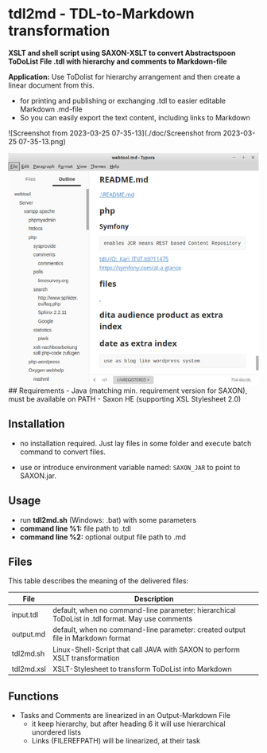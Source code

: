 # tdl2md - TDL-to-Markdown transformation
**XSLT and shell script using SAXON-XSLT to convert Abstractspoon ToDoList File .tdl with hierarchy and comments to Markdown-file**

**Application:** Use ToDolist for hierarchy arrangement and then create a linear document from this. 

- for printing and publishing or exchanging .tdl to easier editable Markdown .md-file
- So you can easily export the text content, including links to Markdown

![Screenshot from 2023-03-25 07-35-13](./doc/Screenshot from 2023-03-25 07-35-13.png)

<img src="./doc/Screenshot from 2023-03-25 07-35-13.png" alt="Typora-Markdown-View-with-Hierarchy"/>
## Requirements
- Java (matching min. requirement version for SAXON), must be available on PATH
- Saxon HE (supporting XSL Stylesheet 2.0)

## Installation
- no installation required. Just lay files in some folder and execute batch command to convert files.

- use or introduce environment variable named: `SAXON_JAR` to point to SAXON.jar.

## Usage
- run **tdl2md.sh** (Windows: .bat) with some parameters
- **command line %1:** file path to .tdl
- **command line %2:** optional output file path to .md 

## Files
This table describes the meaning of the delivered files:

| File       | Description                                                  |
| ---------- | ------------------------------------------------------------ |
| input.tdl  | default, when no command-line parameter: hierarchical ToDoList in .tdl format. May use comments     |
| output.md  | default, when no command-line parameter: created output file in Markdown format                      |
| tdl2md.sh | Linux-Shell-Script that call JAVA with SAXON to perform XSLT transformation |
| tdl2md.xsl | XSLT-Stylesheet to transform ToDoList into Markdown         |

## Functions
- Tasks and Comments are linearized in an Output-Markdown File 
  - it keep hierarchy, but after heading 6 it will use hierarchical unordered lists
  - Links (FILEREFPATH) will be linearized, at their task

